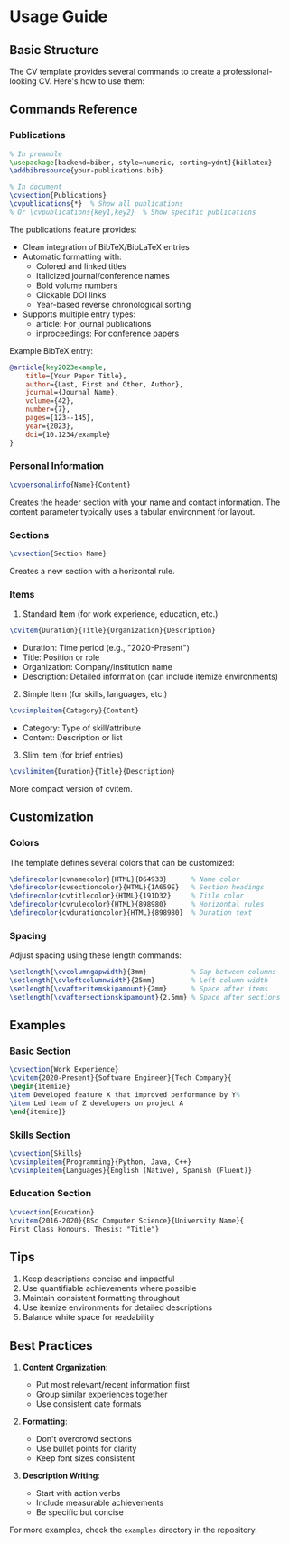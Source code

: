 # Usage Guide

## Basic Structure

The CV template provides several commands to create a professional-looking CV. Here's how to use them:

## Commands Reference

### Publications

```latex
% In preamble
\usepackage[backend=biber, style=numeric, sorting=ydnt]{biblatex}
\addbibresource{your-publications.bib}

% In document
\cvsection{Publications}
\cvpublications{*}  % Show all publications
% Or \cvpublications{key1,key2}  % Show specific publications
```

The publications feature provides:
- Clean integration of BibTeX/BibLaTeX entries
- Automatic formatting with:
  - Colored and linked titles
  - Italicized journal/conference names
  - Bold volume numbers
  - Clickable DOI links
  - Year-based reverse chronological sorting
- Supports multiple entry types:
  - article: For journal publications
  - inproceedings: For conference papers

Example BibTeX entry:
```bibtex
@article{key2023example,
    title={Your Paper Title},
    author={Last, First and Other, Author},
    journal={Journal Name},
    volume={42},
    number={7},
    pages={123--145},
    year={2023},
    doi={10.1234/example}
}
```

### Personal Information

```latex
\cvpersonalinfo{Name}{Content}
```

Creates the header section with your name and contact information. The content parameter typically uses a tabular environment for layout.

### Sections

```latex
\cvsection{Section Name}
```

Creates a new section with a horizontal rule.

### Items

1. Standard Item (for work experience, education, etc.)

```latex
\cvitem{Duration}{Title}{Organization}{Description}
```

- Duration: Time period (e.g., "2020-Present")
- Title: Position or role
- Organization: Company/institution name
- Description: Detailed information (can include itemize environments)

2. Simple Item (for skills, languages, etc.)

```latex
\cvsimpleitem{Category}{Content}
```

- Category: Type of skill/attribute
- Content: Description or list

3. Slim Item (for brief entries)

```latex
\cvslimitem{Duration}{Title}{Description}
```

More compact version of cvitem.

## Customization

### Colors

The template defines several colors that can be customized:

```latex
\definecolor{cvnamecolor}{HTML}{D64933}      % Name color
\definecolor{cvsectioncolor}{HTML}{1A659E}   % Section headings
\definecolor{cvtitlecolor}{HTML}{191D32}     % Title color
\definecolor{cvrulecolor}{HTML}{898980}      % Horizontal rules
\definecolor{cvdurationcolor}{HTML}{898980}  % Duration text
```

### Spacing

Adjust spacing using these length commands:

```latex
\setlength{\cvcolumngapwidth}{3mm}           % Gap between columns
\setlength{\cvleftcolumnwidth}{25mm}         % Left column width
\setlength{\cvafteritemskipamount}{2mm}      % Space after items
\setlength{\cvaftersectionskipamount}{2.5mm} % Space after sections
```

## Examples

### Basic Section

```latex
\cvsection{Work Experience}
\cvitem{2020-Present}{Software Engineer}{Tech Company}{
\begin{itemize}
\item Developed feature X that improved performance by Y%
\item Led team of Z developers on project A
\end{itemize}}
```

### Skills Section

```latex
\cvsection{Skills}
\cvsimpleitem{Programming}{Python, Java, C++}
\cvsimpleitem{Languages}{English (Native), Spanish (Fluent)}
```

### Education Section

```latex
\cvsection{Education}
\cvitem{2016-2020}{BSc Computer Science}{University Name}{
First Class Honours, Thesis: "Title"}
```

## Tips

1. Keep descriptions concise and impactful
2. Use quantifiable achievements where possible
3. Maintain consistent formatting throughout
4. Use itemize environments for detailed descriptions
5. Balance white space for readability

## Best Practices

1. **Content Organization**:
   - Put most relevant/recent information first
   - Group similar experiences together
   - Use consistent date formats

2. **Formatting**:
   - Don't overcrowd sections
   - Use bullet points for clarity
   - Keep font sizes consistent

3. **Description Writing**:
   - Start with action verbs
   - Include measurable achievements
   - Be specific but concise

For more examples, check the `examples` directory in the repository.
